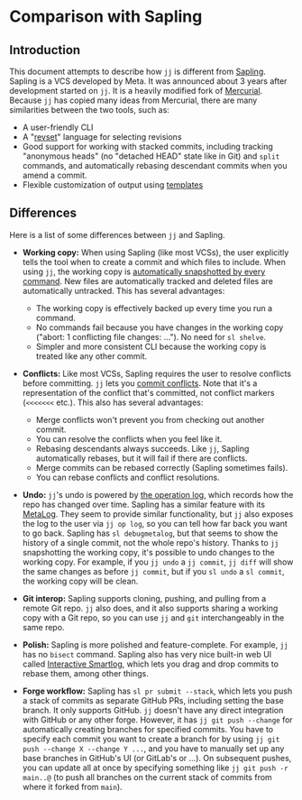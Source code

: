 # Comparison with Sapling

## Introduction

This document attempts to describe how `jj` is different
from [Sapling](https://sapling-scm.com). Sapling is a VCS developed by Meta. It
was announced about 3 years after development started on `jj`. It is a heavily
modified fork of [Mercurial](https://www.mercurial-scm.org/). Because `jj` has
copied many ideas from Mercurial, there are many similarities between the two
tools, such as:

* A user-friendly CLI
* A "[revset](revsets.md)" language for selecting revisions
* Good support for working with stacked commits, including tracking "anonymous
  heads" (no "detached HEAD" state like in Git) and `split` commands, and
  automatically rebasing descendant commits when you amend a commit.
* Flexible customization of output using [templates](templates.md)

## Differences

Here is a list of some differences between `jj` and Sapling.

* **Working copy:** When using Sapling (like most VCSs), the
  user explicitly tells the tool when to create a commit and which files to
  include. When using `jj`, the working copy
  is [automatically snapshotted by every command](working-copy.md). New files
  are automatically tracked and deleted files are automatically untracked. This
  has several advantages:

  * The working copy is effectively backed up every time you run a command.
  * No commands fail because you have changes in the working copy ("abort: 1
    conflicting file changes: ..."). No need for `sl shelve`.
  * Simpler and more consistent CLI because the working copy is treated like any
    other commit.

* **Conflicts:** Like most VCSs, Sapling requires the user to
  resolve conflicts before committing. `jj` lets
  you [commit conflicts](conflicts.md). Note that it's a representation of the
  conflict that's committed, not conflict markers (`<<<<<<<` etc.). This also
  has several advantages:

  * Merge conflicts won't prevent you from checking out another commit.
  * You can resolve the conflicts when you feel like it.
  * Rebasing descendants always succeeds. Like `jj`, Sapling automatically
    rebases, but it will fail if there are conflicts.
  * Merge commits can be rebased correctly (Sapling sometimes fails).
  * You can rebase conflicts and conflict resolutions.

* **Undo:** `jj`'s undo is powered by [the operation log](operation-log.md), which
  records how the repo has changed over time. Sapling has a similar feature
  with its [MetaLog](https://sapling-scm.com/docs/internals/metalog).
  They seem to provide similar functionality, but `jj` also exposes the log to the
  user via `jj op log`, so you can tell how far back you want to go back.
  Sapling has `sl debugmetalog`, but that seems to show the history of a single
  commit, not the whole repo's history. Thanks to `jj` snapshotting the working
  copy, it's possible to undo changes to the working copy. For example, if
  you `jj undo` a `jj commit`, `jj diff` will show the same changes as
  before `jj commit`, but if you `sl undo` a `sl commit`, the working copy will
  be clean.
* **Git interop:** Sapling supports cloning, pushing, and pulling from a remote
  Git repo. `jj` also does, and it also supports sharing a working copy with a Git
  repo, so you can use `jj` and `git` interchangeably in the same repo.
* **Polish:** Sapling is more polished and feature-complete. For example, `jj`
  has no `bisect` command. Sapling also has very nice built-in web UI called
  [Interactive Smartlog](https://sapling-scm.com/docs/addons/isl), which lets
  you drag and drop commits to rebase them, among other things.
* **Forge workflow:** Sapling has `sl pr submit --stack`, which lets you
  push a stack of commits as separate GitHub PRs, including setting the base
  branch. It only supports GitHub. `jj` doesn't have any direct integration with
  GitHub or any other forge. However, it has `jj git push --change` for
  automatically creating branches for specified commits. You have to specify
  each commit you want to create a branch for by using
  `jj git push --change X --change Y ...`, and you have to manually set up any
  base branches in GitHub's UI (or GitLab's or ...). On subsequent pushes, you
  can update all at once by specifying something like `jj git push -r main..@`
  (to push all branches on the current stack of commits from where it forked
  from `main`).

